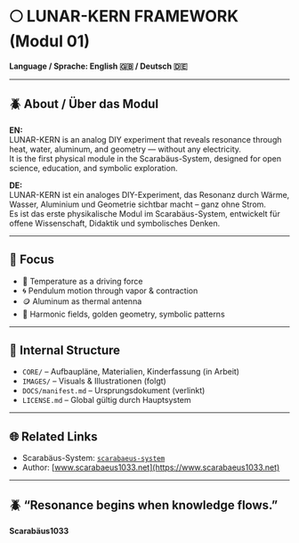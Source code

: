 # 🌕 LUNAR-KERN FRAMEWORK (Modul 01)

**Language / Sprache: English 🇬🇧 / Deutsch 🇩🇪**

---

## 🪲 About / Über das Modul

**EN:**  
LUNAR-KERN is an analog DIY experiment that reveals resonance through heat, water, aluminum, and geometry — without any electricity.  
It is the first physical module in the Scarabäus-System, designed for open science, education, and symbolic exploration.

**DE:**  
LUNAR-KERN ist ein analoges DIY-Experiment, das Resonanz durch Wärme, Wasser, Aluminium und Geometrie sichtbar macht – ganz ohne Strom.  
Es ist das erste physikalische Modul im Scarabäus-System, entwickelt für offene Wissenschaft, Didaktik und symbolisches Denken.

---

## 🎯 Focus

- 🧪 Temperature as a driving force  
- 🌀 Pendulum motion through vapor & contraction  
- 🪙 Aluminum as thermal antenna  
- 📐 Harmonic fields, golden geometry, symbolic patterns

---

## 🔗 Internal Structure

- `CORE/` – Aufbaupläne, Materialien, Kinderfassung (in Arbeit)  
- `IMAGES/` – Visuals & Illustrationen (folgt)  
- `DOCS/manifest.md` – Ursprungsdokument (verlinkt)  
- `LICENSE.md` – Global gültig durch Hauptsystem

---

## 🌐 Related Links

- Scarabäus-System: [`scarabaeus-system`](https://github.com/Scarabaeus1033/scarabaeus-system)  
- Author: [www.scarabaeus1033.net](https://www.scarabaeus1033.net)

---

## 🪲 “Resonance begins when knowledge flows.”  
**Scarabäus1033**
